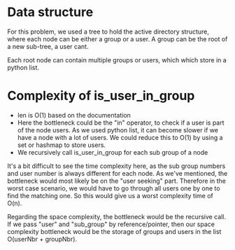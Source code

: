 # Data structure

For this problem, we used a tree to hold the active directory structure, where each node can be either a group or a user. A group can be the root of a new sub-tree, a user cant.

Each root node can contain multiple groups or users, which which store in a python list.

# Complexity of is_user_in_group

* len is O(1) based on the documentation
* Here the bottleneck could be the "in" operator, to check if a user is part of the node users. As we used python list, it can become slower if we have a node with a lot of users. We could reduce this to O(1) by using a set or hashmap to store users.
* We recursively call is_user_in_group for each sub group of a node

It's a bit difficult to see the time complexity here, as the sub group numbers and user number is always different for each node. As we've mentioned, the bottleneck would most likely be on the "user seeking" part. Therefore in the worst case scenario, we would have to go through all users one by one to find the matching one. So this would give us a worst complexity time of O(n).

Regarding the space complexity, the bottleneck would be the recursive call. If we pass "user" and "sub_group" by reference/pointer, then our space complexity bottleneck would be the storage of groups and users in the list O(userNbr + groupNbr).